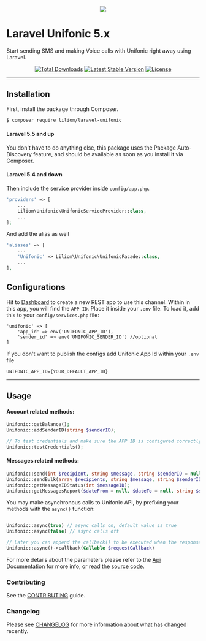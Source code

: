 <p align="center">
<img src="http://unifonic.com/wp-content/uploads/2016/08/logo-1.png">
</p>


# Laravel Unifonic 5.x 
Start sending SMS and making Voice calls with Unifonic right away using Laravel.


<p align="center">
<a href="https://packagist.org/packages/liliom/laravel-unifonic"><img src="https://poser.pugx.org/liliom/laravel-unifonic/d/total.svg" alt="Total Downloads"></a>
<a href="https://packagist.org/packages/liliom/laravel-unifonic"><img src="https://poser.pugx.org/liliom/laravel-unifonic/v/stable.svg" alt="Latest Stable Version"></a>
<a href="https://packagist.org/packages/liliom/laravel-unifonic"><img src="https://poser.pugx.org/liliom/laravel-unifonic/license.svg" alt="License"></a>
</p>

---
## Installation

First, install the package through Composer.

```sh
$ composer require liliom/laravel-unifonic
```

#### Laravel 5.5 and up

You don't have to do anything else, this package uses the Package Auto-Discovery feature, and should be available as soon as you install it via Composer.

#### Laravel 5.4 and down

Then include the service provider inside `config/app.php`.

```php
'providers' => [
    ...
    Liliom\Unifonic\UnifonicServiceProvider::class,
    ...
];
```
And add the alias as well

```php
'aliases' => [
    ...
    'Unifonic' => Liliom\Unifonic\UnifonicFacade::class,
    ...
],
```

## Configurations
Hit to [Dashboard](https://software.unifonic.com/en/dashboard) to create a new REST app to use this channel. Within in this app, you will find the `APP ID`. Place it inside your `.env` file. To load it, add this to your `config/services.php` file:
```
'unifonic' => [
    'app_id' => env('UNIFONIC_APP_ID'),
    'sender_id' => env('UNIFONIC_SENDER_ID') //optional
]
```

If you don't want to publish the configs add Unifonic App Id within your `.env` file

```
UNIFONIC_APP_ID={YOUR_DEFAULT_APP_ID}
```

---
## Usage

#### Account related methods:
```php
Unifonic::getBalance();
Unifonic::addSenderID(string $senderID);

// To test credentials and make sure the APP ID is configured correctly. 
Unifonic::testCredentials();
```

#### Messages related methods:
```php
Unifonic::send(int $recipient, string $message, string $senderID = null);
Unifonic::sendBulk(array $recipients, string $message, string $senderID = null);
Unifonic::getMessageIDStatus(int $messageID);
Unifonic::getMessagesReport($dateFrom = null, $dateTo = null, string $senderId = null, string $status = null, string $delivery = null);
```

You may make asynchronous calls to Unifonic API, by prefixing your methods with the `async()` function:
```php

Unifonic::async(true) // async calls on, default value is true
Unifonic::async(false) // async calls off

// Later you can append the callback() to be executed when the response returns.
Unifonic::async()->callback(Callable $requestCallback) 

``` 


For more details about the parameters please refer to the [Api Documentation](http://docs.unifonic.apiary.io/) for more info, or read the [source code](https://github.com/liliomlab/laravel-unifonic/blob/master/src/UnifonicClient.php).


### Contributing
See the [CONTRIBUTING](CONTRIBUTING.md) guide.

### Changelog
Please see [CHANGELOG](CHANGELOG.md) for more information about what has changed recently.